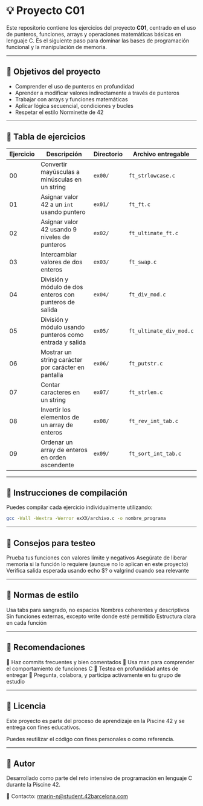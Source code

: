 # 💡 Proyecto C01

Este repositorio contiene los ejercicios del proyecto **C01**, centrado en el uso de punteros, funciones, arrays y operaciones matemáticas básicas en lenguaje C. Es el siguiente paso para dominar las bases de programación funcional y la manipulación de memoria.

---

## 🎯 Objetivos del proyecto

- Comprender el uso de punteros en profundidad
- Aprender a modificar valores indirectamente a través de punteros
- Trabajar con arrays y funciones matemáticas
- Aplicar lógica secuencial, condiciones y bucles
- Respetar el estilo Norminette de 42

---

## 📁 Tabla de ejercicios

| Ejercicio | Descripción                                                       | Directorio | Archivo entregable        |
|-----------|-------------------------------------------------------------------|------------|----------------------------|
| 00        | Convertir mayúsculas a minúsculas en un string                    | `ex00/`    | `ft_strlowcase.c`          |
| 01        | Asignar valor 42 a un `int` usando puntero                        | `ex01/`    | `ft_ft.c`                  |
| 02        | Asignar valor 42 usando 9 niveles de punteros                    | `ex02/`    | `ft_ultimate_ft.c`         |
| 03        | Intercambiar valores de dos enteros                              | `ex03/`    | `ft_swap.c`                |
| 04        | División y módulo de dos enteros con punteros de salida          | `ex04/`    | `ft_div_mod.c`             |
| 05        | División y módulo usando punteros como entrada y salida          | `ex05/`    | `ft_ultimate_div_mod.c`    |
| 06        | Mostrar un string carácter por carácter en pantalla              | `ex06/`    | `ft_putstr.c`              |
| 07        | Contar caracteres en un string                                    | `ex07/`    | `ft_strlen.c`              |
| 08        | Invertir los elementos de un array de enteros                     | `ex08/`    | `ft_rev_int_tab.c`         |
| 09        | Ordenar un array de enteros en orden ascendente                   | `ex09/`    | `ft_sort_int_tab.c`        |

---

## 🔧 Instrucciones de compilación

Puedes compilar cada ejercicio individualmente utilizando:

```bash
gcc -Wall -Wextra -Werror exXX/archivo.c -o nombre_programa
```
---

## 🧪 Consejos para testeo

Prueba tus funciones con valores límite y negativos
Asegúrate de liberar memoria si la función lo requiere (aunque no lo aplican en este proyecto)
Verifica salida esperada usando echo $? o valgrind cuando sea relevante

---

## 📐 Normas de estilo

Usa tabs para sangrado, no espacios
Nombres coherentes y descriptivos
Sin funciones externas, excepto write donde esté permitido
Estructura clara en cada función

---

## 📌 Recomendaciones

🔄 Haz commits frecuentes y bien comentados
📖 Usa man para comprender el comportamiento de funciones C
🧪 Testea en profundidad antes de entregar
💬 Pregunta, colabora, y participa activamente en tu grupo de estudio

---

## 📜 Licencia

Este proyecto es parte del proceso de aprendizaje en la Piscine 42 y se entrega con fines educativos. 

Puedes reutilizar el código con fines personales o como referencia.

---
## 🙋 Autor

Desarrollado como parte del reto intensivo de programación en lenguaje C durante la Piscine 42.

📧 Contacto: [rmarin-n@student.42barcelona.com](mailto:rmarin-n@student.42barcelona.com)
